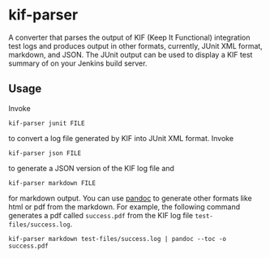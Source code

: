 kif-parser
==========

A converter that parses the output of KIF (Keep It Functional)
integration test logs and produces output in other formats, currently,
JUnit XML format, markdown, and JSON. The JUnit output can be used to
display a KIF test summary of on your Jenkins build server.

Usage
-----

Invoke

    kif-parser junit FILE

to convert a log file generated by KIF into JUnit XML format. Invoke

    kif-parser json FILE

to generate a JSON version of the KIF log file and

    kif-parser markdown FILE

for markdown output. You can use
[pandoc](http://johnmacfarlane.net/pandoc/) to generate other formats
like html or pdf from the markdown. For example, the following
command generates a pdf called `success.pdf` from the KIF log file
`test-files/success.log`.

    kif-parser markdown test-files/success.log | pandoc --toc -o success.pdf

